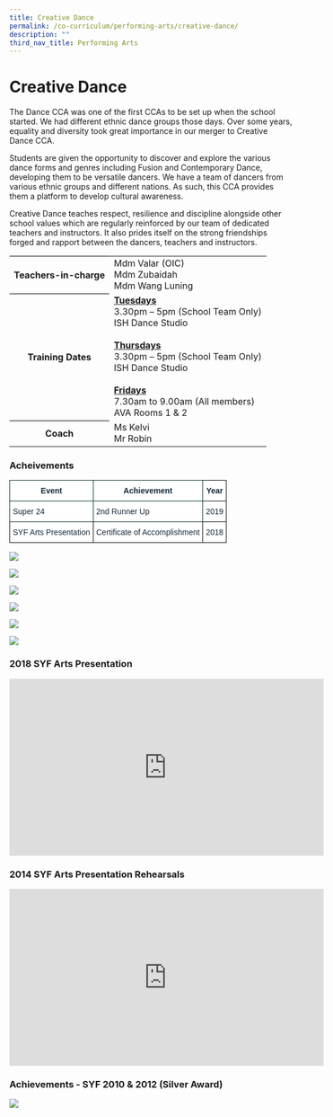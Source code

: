 ```yaml
---
title: Creative Dance
permalink: /co-curriculum/performing-arts/creative-dance/
description: ""
third_nav_title: Performing Arts
---
```

# **Creative Dance**

The Dance CCA was one of the first CCAs to be set up when the school started. We had different ethnic dance groups those days. Over some years, equality and diversity took great importance in our merger to Creative Dance CCA.&nbsp;

Students are given the opportunity to discover and explore the various dance forms and genres including Fusion and Contemporary Dance, developing them to be versatile dancers. We have a team of dancers from various ethnic&nbsp;groups and different nations. As such, this CCA provides them a platform to develop cultural awareness.&nbsp;

Creative Dance teaches respect, resilience and discipline alongside other school values which are regularly reinforced by our team of dedicated teachers and instructors. It also prides itself on the strong friendships forged and rapport between the dancers, teachers and instructors.

<table style="border-collapse:collapse;border-spacing:0" class="tg"><tbody><tr><th style="border-color:#000000;solid;border-width:1px;">Teachers-in-charge</th><td style="border-color:#000000;solid;border-width:1px;">Mdm Valar (OIC)<br>  
Mdm Zubaidah<br> 
Mdm Wang Luning
	</td>
	</tr>
	<tr>
	<th style="border-color:#000000;solid;border-width:1px;">Training Dates</th>
	<td style="border-color:#000000;solid;border-width:1px;"><u><b>Tuesdays</b><br></u>3.30pm – 5pm (School Team Only)<br>ISH Dance Studio<br><br>
		<u><b>Thursdays</b><br></u>3.30pm – 5pm (School Team Only)<br>ISH Dance Studio<br><br>
	<u><b>Fridays</b></u>
<br>7.30am to 9.00am (All members)<br>AVA Rooms 1 &amp; 2
</td>
</tr>
	<tr>
	<th style="border-color:#000000;solid;border-width:1px;">Coach</th>
	<td style="border-color:#000000;solid;border-width:1px;">Ms Kelvi<br>Mr Robin</td></tr>
	</tbody>
	</table>

<h3> Acheivements</h3>

<table style="border-collapse:collapse;border-spacing:0" class="tg"><thead><tr><th style="background-color:#FFF;border-color:#002d13;border-style:solid;border-width:1px;color:#162837;font-family:Arial, sans-serif;font-size:14px;font-weight:bold;overflow:hidden;padding:10px 5px;text-align:center;vertical-align:top;word-break:normal">Event</th><th style="background-color:#FFF;border-color:#002d13;border-style:solid;border-width:1px;color:#162837;font-family:Arial, sans-serif;font-size:14px;font-weight:bold;overflow:hidden;padding:10px 5px;text-align:center;vertical-align:top;word-break:normal">Achievement</th><th style="background-color:#FFF;border-color:black;border-style:solid;border-width:1px;color:#162837;font-family:Arial, sans-serif;font-size:14px;font-weight:bold;overflow:hidden;padding:10px 5px;text-align:center;vertical-align:top;word-break:normal">Year</th></tr></thead><tbody><tr><td style="background-color:#FFF;border-color:#002d13;border-style:solid;border-width:1px;color:#162837;font-family:Arial, sans-serif;font-size:14px;overflow:hidden;padding:10px 5px;text-align:left;vertical-align:middle;word-break:normal">Super 24<br></td><td style="background-color:#FFF;border-color:#002d13;border-style:solid;border-width:1px;color:#162837;font-family:Arial, sans-serif;font-size:14px;overflow:hidden;padding:10px 5px;text-align:left;vertical-align:middle;word-break:normal">2nd Runner Up<br></td><td style="background-color:#FFF;border-color:black;border-style:solid;border-width:1px;color:#162837;font-family:Arial, sans-serif;font-size:14px;overflow:hidden;padding:10px 5px;text-align:center;vertical-align:middle;word-break:normal">2019<br></td></tr><tr><td style="background-color:#FFF;border-color:black;border-style:solid;border-width:1px;color:#162837;font-family:Arial, sans-serif;font-size:14px;overflow:hidden;padding:10px 5px;text-align:left;vertical-align:middle;word-break:normal">SYF Arts Presentation<br></td><td style="background-color:#FFF;border-color:black;border-style:solid;border-width:1px;color:#162837;font-family:Arial, sans-serif;font-size:14px;overflow:hidden;padding:10px 5px;text-align:left;vertical-align:middle;word-break:normal">Certificate of Accomplishment<br></td><td style="background-color:#FFF;border-color:black;border-style:solid;border-width:1px;color:#162837;font-family:Arial, sans-serif;font-size:14px;overflow:hidden;padding:10px 5px;text-align:center;vertical-align:middle;word-break:normal">2018</td></tr></tbody></table>


![](/images/4.jpeg)

![](/images/3.jpeg)

![](/images/Pic01_intldance.jpg)

![](/images/Intl%20Dance_1.jpg)

![](/images/Intl%20Dance_3.jpg)

![](/images/Untitled.jpg)

### 2018 SYF Arts Presentation





<iframe width="560" height="315" src="https://www.youtube.com/embed/MWXyRHKX3k8" title="YouTube video player" frameborder="0" allow="accelerometer; autoplay; clipboard-write; encrypted-media; gyroscope; picture-in-picture" allowfullscreen=""></iframe>

<h3>2014 SYF Arts Presentation Rehearsals</h3>

<iframe width="560" height="315" src="https://www.youtube.com/embed/MWXyRHKX3k8" title="YouTube video player" frameborder="0" allow="accelerometer; autoplay; clipboard-write; encrypted-media; gyroscope; picture-in-picture" allowfullscreen=""></iframe>

<h3>Achievements - SYF 2010 &amp; 2012 (Silver Award)</h3>

<img src="/images/dance2.jpg">